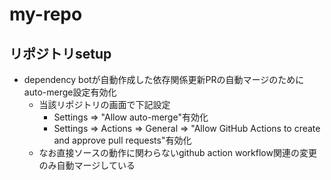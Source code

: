 # my-repo

## リポジトリsetup

- dependency botが自動作成した依存関係更新PRの自動マージのためにauto-merge設定有効化
  - 当該リポジトリの画面で下記設定
    - Settings => "Allow auto-merge"有効化
    - Settings => Actions => General => "Allow GitHub Actions to create and approve pull requests"有効化
  - なお直接ソースの動作に関わらないgithub action workflow関連の変更のみ自動マージしている
